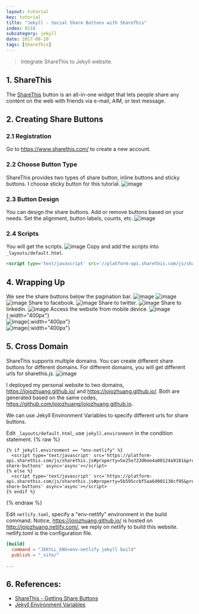 ```yaml
---
layout: tutorial
key: tutorial
title: "Jekyll - Social Share Buttons with ShareThis"
index: 8118
subcategory: jekyll
date: 2017-08-20
tags: [ShareThis]
---
```


> Integrate ShareThis to Jekyll website.

## 1. ShareThis
The [ShareThis](https://www.sharethis.com/) button is an all-in-one widget that lets people share any content on the web with friends via e-mail, AIM, or text message.

## 2. Creating Share Buttons
### 2.1 Registration
Go to https://www.sharethis.com/ to create a new account.
### 2.2 Choose Button Type
ShareThis provides two types of share button, inline buttons and sticky buttons. I choose sticky button for this tutorial.
![image](/assets/images/jekyll/8118/buttontype.png)
### 2.3 Button Design
You can design the share buttons. Add or remove buttons based on your needs. Set the alignment, button labels, counts, etc.
![image](/assets/images/jekyll/8118/buttondesign.png)
### 2.4 Scripts
You will get the scripts.
![image](/assets/images/jekyll/8118/scripts.png)
Copy and add the scripts into `_layouts/default.html`.
```html
<script type='text/javascript' src='//platform-api.sharethis.com/js/sharethis.js#property=5b595ccbf5aa6d001130cf95&product=sticky-share-buttons' async='async'></script>
```

## 4. Wrapping Up
We see the share buttons below the pagination bar.
![image](/assets/images/jekyll/8118/desktop_home.png)
![image](/assets/images/jekyll/8118/desktop_tutorial.png)
![image](/assets/images/jekyll/8118/desktop_201.png)
Share to facebook.
![image](/assets/images/jekyll/8118/sharing_facebook.png)
Share to twitter.
![image](/assets/images/jekyll/8118/sharing_twitter.png)
Share to linkedin.
![image](/assets/images/jekyll/8118/sharing_linkedin.png)
Access the website from mobile device.
![image](/assets/images/jekyll/8118/mobile_home.png){:width="400px"}  
![image](/assets/images/jekyll/8118/mobile_tutorial.png){:width="400px"}  
![image](/assets/images/jekyll/8118/mobile_201.png){:width="400px"}  

## 5. Cross Domain
ShareThis supports multiple domains. You can create different share buttons for different domains. For different domains, you will get different urls for sharethis.js.
![image](/assets/images/jekyll/8118/multi-domain.png)

I deployed my personal website to two domains, https://jojozhuang.github.io/ and https://jojozhuang.github.io/. Both are generated based on the same codes, https://github.com/jojozhuang/jojozhuang.github.io.

We can use Jekyll Environment Variables to specify different urls for share buttons.

Edit `_layouts/default.html`, use `jekyll.environment` in the condition statement.
{% raw %}
```raw
{% if jekyll.environment == "env-netlify" %}
  <script type='text/javascript' src='https://platform-api.sharethis.com/js/sharethis.js#property=5e25e723d6ee4a00124a9181&product=sticky-share-buttons' async='async'></script>
{% else %}
  <script type='text/javascript' src='https://platform-api.sharethis.com/js/sharethis.js#property=5b595ccbf5aa6d001130cf95&product=sticky-share-buttons' async='async'></script>
{% endif %}
```
{% endraw %}

Edit `netlify.toml`, specify a "env-netlify" environment in the build command. Notice, https://jojozhuang.github.io/ is hosted on http://jojozhuang.netlify.com/, we reply on netlify to build this website. netlify.toml is the configuration file.
```toml
[build]
  command = "JEKYLL_ENV=env-netlify jekyll build"
  publish = "_site/"

...
```

## 6. References:
* [ShareThis - Getting Share Buttons](https://platform.sharethis.com/sticky-share-buttons)
* [Jekyll Environment Variables](https://jekyllrb.com/docs/configuration/environments/)
